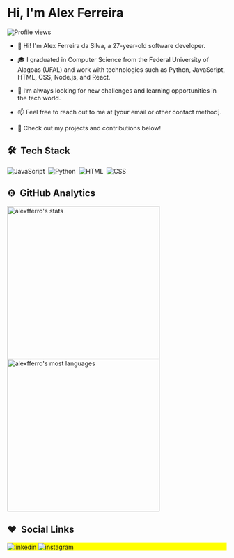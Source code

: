 <!--
<img align="right" height="450em" src="https://raw.githubusercontent.com/gist/alexfferro/71a7eaac02ca2cf6e126681a0afdc755/raw/c8a5b25ee54541f051282797ea1b21edfce265d7/githubcard.svg"/>
-->

<h1 align="left">Hi, I'm Alex Ferreira </h1>
<p align="left"> <img src="https://komarev.com/ghpvc/?username=alexfferro&color=blue" alt="Profile views" /> </p>

- 👋 Hi! I'm Alex Ferreira da Silva, a 27-year-old software developer.

- 🎓 I graduated in Computer Science from the Federal University of Alagoas (UFAL) and work with technologies such as Python, JavaScript, HTML, CSS, Node.js, and React.

- 🌱 I’m always looking for new challenges and learning opportunities in the tech world.

- 📫 Feel free to reach out to me at [your email or other contact method].

- 🔗 Check out my projects and contributions below!

## 🛠 &nbsp;Tech Stack

![JavaScript](https://img.shields.io/badge/-JavaScript-05122A?style=flat&logo=javascript)&nbsp;
![Python](https://img.shields.io/badge/-Python-05122A?style=flat&logo=python)&nbsp;
![HTML](https://img.shields.io/badge/-HTML-05122A?style=flat&logo=HTML5)&nbsp;
![CSS](https://img.shields.io/badge/-CSS-05122A?style=flat&logo=CSS3&logoColor=1572B6)&nbsp;

 ## ⚙️ &nbsp;GitHub Analytics

<p align="left">
<img width="350em" src="https://github-readme-stats.vercel.app/api?username=alexfferro&show_icons=true&theme=vision-friendly-dark" alt="alexfferro's stats"/>
<img width="350em" src="https://github-readme-stats.vercel.app/api/top-langs/?username=alexfferro&layout=compact&theme=vision-friendly-dark" alt="alexfferro's most languages"/>
</p>

## :heart: &nbsp;Social Links

<p align="left" style="background:yellow">
  <a href="https://linkedin.com/in/alexfferro/" target="_blank"></a>
  <img align="center" src="https://img.shields.io/badge/-alexfferro-05122A?style=flat&logo=linkedin" alt="linkedin"/>
<a href="https://instagram.com/alexfferro" target="_blank">
 <img align="center" src="https://img.shields.io/badge/-alexfferro-05122A?style=flat&logo=instagram" alt="instagram"/>
</a>
</p>
